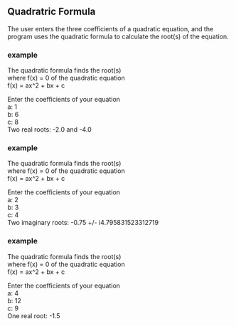 Quadratric Formula
------------------

The user enters the three coefficients of a quadratic equation, and the program uses the quadratic formula to calculate the root(s) of the equation.

### example ###
The quadratic formula finds the root(s)  
where f(x) = 0 of the quadratic equation  
f(x) = ax^2 + bx + c  
  
Enter the coefficients of your equation  
a: 1  
b: 6  
c: 8  
Two real roots: -2.0 and -4.0  

### example ###
The quadratic formula finds the root(s)  
where f(x) = 0 of the quadratic equation  
f(x) = ax^2 + bx + c  
  
Enter the coefficients of your equation  
a: 2  
b: 3  
c: 4  
Two imaginary roots: -0.75 +/- i4.795831523312719

### example ###
The quadratic formula finds the root(s)  
where f(x) = 0 of the quadratic equation  
f(x) = ax^2 + bx + c  
  
Enter the coefficients of your equation  
a: 4  
b: 12  
c: 9  
One real root: -1.5


